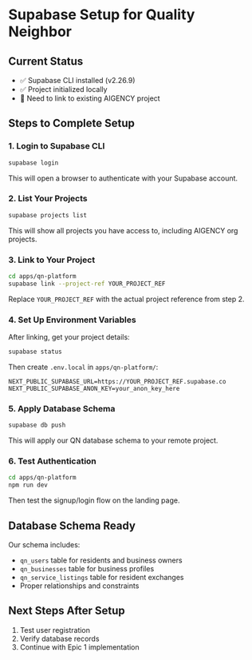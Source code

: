 # Supabase Setup for Quality Neighbor

## Current Status
- ✅ Supabase CLI installed (v2.26.9)
- ✅ Project initialized locally
- 🔄 Need to link to existing AIGENCY project

## Steps to Complete Setup

### 1. Login to Supabase CLI
```bash
supabase login
```
This will open a browser to authenticate with your Supabase account.

### 2. List Your Projects
```bash
supabase projects list
```
This will show all projects you have access to, including AIGENCY org projects.

### 3. Link to Your Project
```bash
cd apps/qn-platform
supabase link --project-ref YOUR_PROJECT_REF
```
Replace `YOUR_PROJECT_REF` with the actual project reference from step 2.

### 4. Set Up Environment Variables
After linking, get your project details:
```bash
supabase status
```

Then create `.env.local` in `apps/qn-platform/`:
```env
NEXT_PUBLIC_SUPABASE_URL=https://YOUR_PROJECT_REF.supabase.co
NEXT_PUBLIC_SUPABASE_ANON_KEY=your_anon_key_here
```

### 5. Apply Database Schema
```bash
supabase db push
```
This will apply our QN database schema to your remote project.

### 6. Test Authentication
```bash
cd apps/qn-platform
npm run dev
```
Then test the signup/login flow on the landing page.

## Database Schema Ready
Our schema includes:
- `qn_users` table for residents and business owners
- `qn_businesses` table for business profiles
- `qn_service_listings` table for resident exchanges
- Proper relationships and constraints

## Next Steps After Setup
1. Test user registration
2. Verify database records
3. Continue with Epic 1 implementation